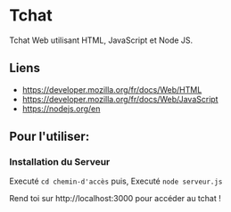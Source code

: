 # Tchat

Tchat Web utilisant HTML, JavaScript et Node JS.

## Liens

  - https://developer.mozilla.org/fr/docs/Web/HTML
  - https://developer.mozilla.org/fr/docs/Web/JavaScript
  - https://nodejs.org/en

## Pour l'utiliser:

### Installation du Serveur

Executé `cd chemin-d'accès` puis,
Executé `node serveur.js`

Rend toi sur http://localhost:3000 pour accéder au tchat !
